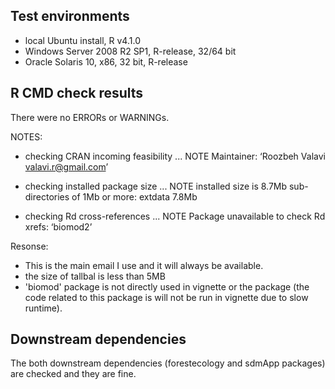 ## Test environments
* local Ubuntu install, R v4.1.0
* Windows Server 2008 R2 SP1, R-release, 32/64 bit
* Oracle Solaris 10, x86, 32 bit, R-release

## R CMD check results
There were no ERRORs or WARNINGs.

NOTES:

* checking CRAN incoming feasibility ... NOTE
Maintainer: ‘Roozbeh Valavi <valavi.r@gmail.com>’

* checking installed package size ... NOTE
  installed size is  8.7Mb
  sub-directories of 1Mb or more:
    extdata   7.8Mb

* checking Rd cross-references ... NOTE
Package unavailable to check Rd xrefs: ‘biomod2’

Resonse:
- This is the main email I use and it will always be available.
- the size of tallbal is less than 5MB
- 'biomod' package is not directly used in vignette or the package (the code related to this package is will not be run in vignette due to slow runtime).

## Downstream dependencies
The both downstream dependencies (forestecology and sdmApp packages) are checked and they are fine.
